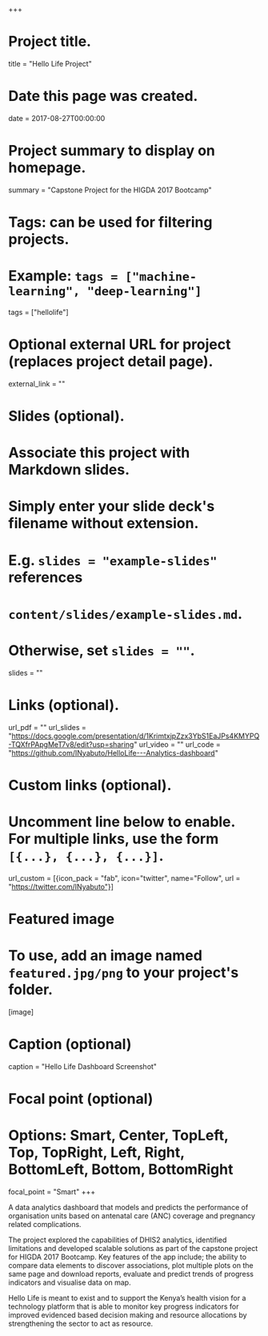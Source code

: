 +++
# Project title.
title = "Hello Life Project"

# Date this page was created.
date = 2017-08-27T00:00:00

# Project summary to display on homepage.
summary = "Capstone Project for the HIGDA 2017 Bootcamp"

# Tags: can be used for filtering projects.
# Example: `tags = ["machine-learning", "deep-learning"]`
tags = ["hellolife"]

# Optional external URL for project (replaces project detail page).
external_link = ""

# Slides (optional).
#   Associate this project with Markdown slides.
#   Simply enter your slide deck's filename without extension.
#   E.g. `slides = "example-slides"` references 
#   `content/slides/example-slides.md`.
#   Otherwise, set `slides = ""`.
slides = ""

# Links (optional).
url_pdf = ""
url_slides = "https://docs.google.com/presentation/d/1KrimtxjpZzx3YbS1EaJPs4KMYPQ-TQXfrPApgMeT7v8/edit?usp=sharing"
url_video = ""
url_code = "https://github.com/INyabuto/HelloLife---Analytics-dashboard"

# Custom links (optional).
#   Uncomment line below to enable. For multiple links, use the form `[{...}, {...}, {...}]`.
url_custom = [{icon_pack = "fab", icon="twitter", name="Follow", url = "https://twitter.com/INyabuto"}]

# Featured image
# To use, add an image named `featured.jpg/png` to your project's folder. 
[image]
  # Caption (optional)
  caption = "Hello Life Dashboard Screenshot"
  
  # Focal point (optional)
  # Options: Smart, Center, TopLeft, Top, TopRight, Left, Right, BottomLeft, Bottom, BottomRight
  focal_point = "Smart"
+++

A data analytics dashboard that models and predicts the performance of organisation units based on antenatal care (ANC) coverage and pregnancy related complications. 

The project explored the capabilities of DHIS2 analytics, identified limitations and developed scalable solutions as part of the capstone project for HIGDA 2017 Bootcamp. Key features of the app include; the ability to compare data elements to discover associations, plot multiple plots on the same page and download reports, evaluate and predict trends of progress indicators and visualise data on map. 

Hello Life is meant to exist and to support the Kenya’s health vision for a technology platform that is able to monitor key progress indicators for improved evidenced based decision making and resource allocations by strengthening the sector to act as resource. 

